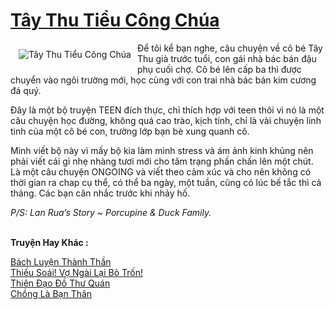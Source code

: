 <a href="https://utruyen.com/tay-thu-tieu-cong-chua/7100/" title="Tây Thu Tiểu Công Chúa"><h1>Tây Thu Tiểu Công Chúa</h1></a><div style="display:table"><img align="right" style="float: left; padding: 10px;" src="https://utruyen.com/images/story/200x260/tay-thu-tieu-cong-chua.jpg" alt="Tây Thu Tiểu Công Chúa">Để tôi kể bạn nghe, câu chuyện về cô bé Tây Thu già trước tuổi, con gái nhà bác bán đậu phụ cuối chợ. Cô bé lên cấp ba thì được chuyển vào ngôi trường mới, học cùng với con trai nhà bác bán kim cương đá quý.<p></p>Đây là một bộ truyện TEEN đích thực, chỉ thích hợp với teen thôi vì nó là một câu chuyện học đường, không quá cao trào, kịch tính, chỉ là vài chuyện linh tinh của một cô bé con, trường lớp bạn bè xung quanh cô.<p></p>Mình viết bộ này vì mấy bộ kia làm mình stress và ám ảnh kinh khủng nên phải viết cái gì nhẹ nhàng tươi mới cho tâm trạng phấn chấn lên một chút. Là một câu chuyện ONGOING và viết theo cảm xúc và cho nên không có thời gian ra chap cụ thể, có thể ba ngày, một tuần, cũng có lúc bế tắc thì cả tháng. Các bạn cân nhắc trước khi nhảy hố.<p></p><i>P/S: Lan Rua’s Story ~ Porcupine & Duck Family.</i></div><p><br><b>Truyện Hay Khác :</b></p><a href="https://utruyen.com/bach-luyen-thanh-than/16876/" alt="Bách Luyện Thành Thần">Bách Luyện Thành Thần</a><br/><a href="https://github.com/quanluxury/truyenhot/tree/master/truyenhay/18357/" alt="Thiếu Soái! Vợ Ngài Lại Bỏ Trốn!">Thiếu Soái! Vợ Ngài Lại Bỏ Trốn!</a><br/><a href="https://github.com/quanluxury/truyenhot/tree/master/truyenhay/16819/" alt="Thiên Đạo Đồ Thư Quán">Thiên Đạo Đồ Thư Quán</a><br/><a href="https://github.com/quanluxury/ngontinhhot/tree/master/truyenhay/19026/" alt="Chồng Là Bạn Thân">Chồng Là Bạn Thân</a><br/>